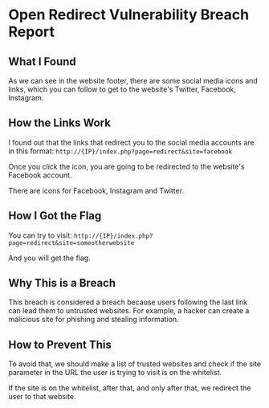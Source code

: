 # Open Redirect Vulnerability Breach Report

## What I Found

As we can see in the website footer, there are some social media icons and links, which you can follow to get to the website's Twitter, Facebook, Instagram.

## How the Links Work

I found out that the links that redirect you to the social media accounts are in this format:
`http://{IP}/index.php?page=redirect&site=facebook`

Once you click the icon, you are going to be redirected to the website's Facebook account.

There are icons for Facebook, Instagram and Twitter.

## How I Got the Flag

You can try to visit:
`http://{IP}/index.php?page=redirect&site=someotherwebsite`

And you will get the flag.

## Why This is a Breach

This breach is considered a breach because users following the last link can lead them to untrusted websites. For example, a hacker can create a malicious site for phishing and stealing information.

## How to Prevent This

To avoid that, we should make a list of trusted websites and check if the site parameter in the URL the user is trying to visit is on the whitelist.

If the site is on the whitelist, after that, and only after that, we redirect the user to that website.